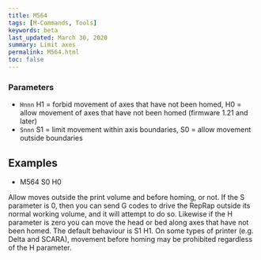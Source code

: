 ```yaml
---
title: M564
tags: [M-Commands, Tools] 
keywords: beta 
last_updated: March 30, 2020 
summary: Limit axes 
permalink: M564.html
toc: false 
---
```



### Parameters

* `Hnnn` H1 = forbid movement of axes that have not been homed, H0 = allow movement of axes that have not been homed (firmware 1.21 and later)
* `Snnn` S1 = limit movement within axis boundaries, S0 = allow movement outside boundaries

## Examples

* M564 S0 H0

Allow moves outside the print volume and before homing, or not. If the S parameter is 0, then you can send G codes to drive the RepRap outside its normal working volume, and it will attempt to do so. Likewise if the H parameter is zero you can move the head or bed along axes that have not been homed. The default behaviour is S1 H1. On some types of printer (e.g. Delta and SCARA), movement before homing may be prohibited regardless of the H parameter.

